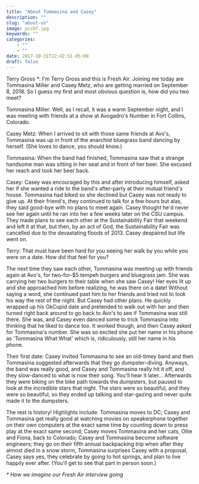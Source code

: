 ```yaml
---
title: "About Tommasina and Casey"
description: ""
slug: "about-us"
image: pic07.jpg
keywords: ""
categories:
    - ""
    - ""
date: 2017-10-31T22:42:51-05:00
draft: false
---
```


Terry Gross _*_: I'm Terry Gross and this is Fresh Air. Joining me today are Tommasina Miller and Casey Metz, who are getting married on September 8, 2018. So I guess my first and most obvious question is, how did you two meet?

Tommasina Miller: Well, as I recall, it was a warm September night, and I was meeting with friends at a show at Avogadro's Number in Fort Collins, Colorado.

Casey Metz: When I arrived to sit with those same friends at Avo's, Tommasina was up in front of the anarchist bluegrass band dancing by herself. (She loves to dance, you should know.)

Tommasina: When the band had finished, Tommasina saw that a strange handsome man was sitting in her seat and in front of her beer. She excused her reach and took her beer back.

Casey: Casey was encouraged by this and after introducing himself, asked her if she wanted a ride to the band's after-party at their mutual friend's house. Tommasina had biked so she declined but Casey was not ready to give up. At their friend's, they continued to talk for a few hours but alas, they said good-bye with no plans to meet again. Casey thought he'd never see her again until he ran into her a few weeks later on the CSU campus. They made plans to see each other at the Sustainability Fair that weekend and left it at that, but then, by an act of God, the Sustainability Fair was cancelled due to the devastating floods of 2013. Casey despaired but life went on.

Terry: That must have been hard for you seeing her walk by you while you were on a date. How did that feel for you?

The next time they saw each other, Tommasina was meeting up with friends again at Avo's, for two-for-$5 tempeh burgers and bluegrass jam. She was carrying her two burgers to their table when she saw Casey! Her eyes lit up and she approached him before realizing, he was there on a date! Without saying a word, she continued past him to her friends and tried not to look his way the rest of the night. But Casey had other plans. He quickly wrapped up his OkCupid date and pretended to walk out with her and then turned right back around to go back to Avo's to see if Tommasina was still there. She was, and Casey even danced some to trick Tommasina into thinking that he liked to dance too. It worked though, and then Casey asked for Tommasina's number. She was so excited she put her name in his phone as 'Tommasina What What' which is, ridiculously, still her name in his phone.

Their first date: Casey invited Tommasina to see an old-timey band and then Tommasina suggested afterwards that they go dumpster-diving. Anyways, the band was really good, and Casey and Tommasina really hit it off, and they slow-danced to what is now their song. You'll hear it later... Afterwards they were biking on the bike path towards the dumpsters, but paused to look at the incredible stars that night. The stars were so beautiful, and they were so beautiful, so they ended up talking and star-gazing and never quite made it to the dumpsters.

The rest is history! Highlights include: Tommasina moves to DC; Casey and Tommasina get really good at watching movies on speakerphone together on their own computers at the exact same time by counting down to press play at the exact same second; Casey moves Tommasina and her cats, Ollie and Fiona, back to Colorado; Casey and Tommasina become software engineers; they go on their fifth annual backpacking trip when after they almost died in a snow storm, Tommasina surprises Casey with a proposal, Casey says yes, they celebrate by going to hot springs, and plan to live happily ever after. (You'll get to see that part in person soon.)

_* How we imagine our Fresh Air interview going_